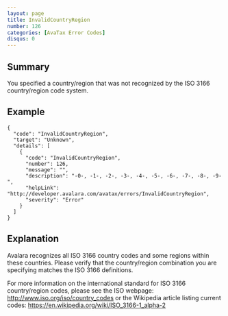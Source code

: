 ```yaml
---
layout: page
title: InvalidCountryRegion
number: 126
categories: [AvaTax Error Codes]
disqus: 0
---
```


## Summary

You specified a country/region that was not recognized by the ISO 3166 country/region code system.

## Example

    {
      "code": "InvalidCountryRegion",
      "target": "Unknown",
      "details": [
        {
          "code": "InvalidCountryRegion",
          "number": 126,
          "message": "",
          "description": "-0-, -1-, -2-, -3-, -4-, -5-, -6-, -7-, -8-, -9-",
          "helpLink": "http://developer.avalara.com/avatax/errors/InvalidCountryRegion",
          "severity": "Error"
        }
      ]
    }

## Explanation

Avalara recognizes all ISO 3166 country codes and some regions within these countries.  Please verify that the country/region combination you are specifying matches the ISO 3166 definitions.

For more information on the international standard for ISO 3166 country/region codes, please see the ISO webpage: http://www.iso.org/iso/country_codes or the Wikipedia article listing current codes: https://en.wikipedia.org/wiki/ISO_3166-1_alpha-2
